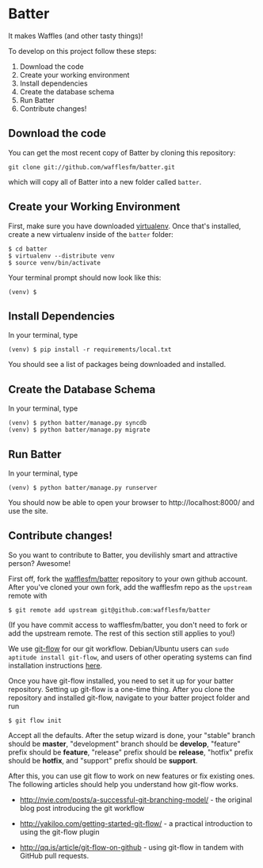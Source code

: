 Batter
======

It makes Waffles (and other tasty things)!

To develop on this project follow these steps:

1. Download the code
2. Create your working environment
3. Install dependencies
4. Create the database schema
5. Run Batter
6. Contribute changes!

Download the code
-----------------

You can get the most recent copy of Batter by cloning this repository:

    git clone git://github.com/wafflesfm/batter.git

which will copy all of Batter into a new folder called `batter`.

Create your Working Environment
-------------------------------

First, make sure you have downloaded [virtualenv](http://www.virtualenv.org).
Once that's installed, create a new virtualenv inside of the `batter`
folder:

    $ cd batter
    $ virtualenv --distribute venv
    $ source venv/bin/activate

Your terminal prompt should now look like this:

    (venv) $ 

Install Dependencies
--------------------

In your terminal, type

    (venv) $ pip install -r requirements/local.txt

You should see a list of packages being downloaded and installed.

Create the Database Schema
----------------------------

In your terminal, type

    (venv) $ python batter/manage.py syncdb
    (venv) $ python batter/manage.py migrate

Run Batter
----------

In your terminal, type

    (venv) $ python batter/manage.py runserver

You should now be able to open your browser to http://localhost:8000/ and
use the site.

Contribute changes!
-------------------

So you want to contribute to Batter, you devilishly smart and attractive
person? Awesome!

First off, fork the [wafflesfm/batter](https://github.com/wafflesfm/batter)
repository to your own github account. After you've cloned your own fork,
add the wafflesfm repo as the `upstream` remote with

    $ git remote add upstream git@github.com:wafflesfm/batter

(If you have commit access to wafflesfm/batter, you don't need to fork
or add the upstream remote. The rest of this section still applies to you!)

We use [git-flow](https://github.com/nvie/gitflow) for our git workflow.
Debian/Ubuntu users can `sudo aptitude install git-flow`, and users of
other operating systems can find installation instructions
[here](https://github.com/nvie/gitflow/wiki/Installation).

Once you have git-flow installed, you need to set it up for your batter
repository. Setting up git-flow is a one-time thing. After you clone the repository
and installed git-flow, navigate to your batter project folder and run

    $ git flow init

Accept all the defaults. After the setup wizard is done, your "stable"
branch should be **master**, "development" branch should be **develop**,
"feature" prefix should be **feature**, "release" prefix should be
**release**, "hotfix" prefix should be **hotfix**, and "support" prefix
should be **support**.

After this, you can use git flow to work on new features or fix existing
ones. The following articles should help you understand how git-flow works.

* http://nvie.com/posts/a-successful-git-branching-model/ - the original
  blog post introducing the git workflow

* http://yakiloo.com/getting-started-git-flow/ - a practical introduction
  to using the git-flow plugin

* http://qq.is/article/git-flow-on-github - using git-flow in tandem with
  GitHub pull requests.
